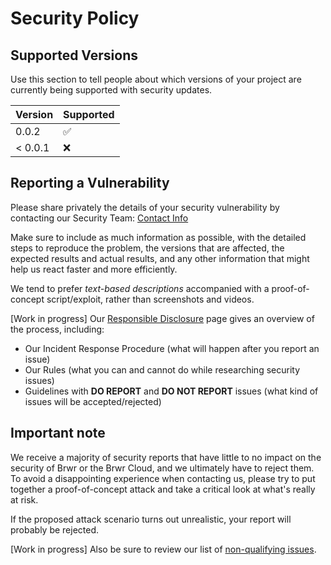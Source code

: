 # Security Policy

## Supported Versions

Use this section to tell people about which versions of your project are
currently being supported with security updates.

| Version | Supported          |
| ------- | ------------------ |
| 0.0.2   | :white_check_mark: |
| < 0.0.1   | :x:                |

## Reporting a Vulnerability

Please share privately the details of your security vulnerability by contacting our Security Team:
[Contact Info](security@bewr.app)

Make sure to include as much information as possible, with the detailed steps to reproduce the problem,
the versions that are affected, the expected results and actual results, and any other information that
might help us react faster and more efficiently.

We tend to prefer _text-based descriptions_ accompanied with a proof-of-concept script/exploit, rather
than screenshots and videos.

[Work in progress] Our [Responsible Disclosure](https://example.com/#security-report) page gives an overview of the
process, including:

 - Our Incident Response Procedure (what will happen after you report an issue)
 - Our Rules (what you can and cannot do while researching security issues)
 - Guidelines with **DO REPORT** and **DO NOT REPORT** issues
   (what kind of issues will be accepted/rejected)

## Important note

We receive a majority of security reports that have little to no impact on the security of Brwr or
the Brwr Cloud, and we ultimately have to reject them. To avoid a disappointing experience when
contacting us, please try to put together a proof-of-concept attack and take a critical look at
what's really at risk.

If the proposed attack scenario turns out unrealistic, your report will probably be rejected.

[Work in progress] Also be sure to review our list of [non-qualifying issues](https://example.com/#what-to-report).
